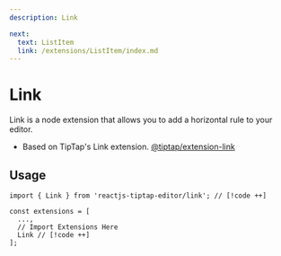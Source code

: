 ```yaml
---
description: Link

next:
  text: ListItem
  link: /extensions/ListItem/index.md
---
```


# Link

 Link is a node extension that allows you to add a horizontal rule to your editor.

- Based on TipTap's Link extension. [@tiptap/extension-link](https://tiptap.dev/docs/editor/extensions/marks/link)

## Usage

```tsx
import { Link } from 'reactjs-tiptap-editor/link'; // [!code ++]

const extensions = [
  ...,
  // Import Extensions Here
  Link // [!code ++]
];
```

